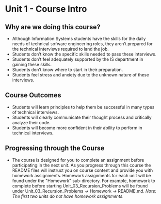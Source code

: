 # Unit 1 - Course Intro

## Why are we doing this course?
- Although Information Systems students have the skills for the daily needs of technical sofware engineering roles, they aren’t prepared for the technical interviews required to land the job.
- Students don’t know the specific skills needed to pass these interviews.
- Students don’t feel adequately supported by the IS department in gaining these skills.
- Students don’t know where to start in their preparation.
- Students feel stress and anxiety due to the unknown nature of these interviews.

## Course Outcomes
- Students will learn principles to help them be successful in many types of technical interviews.
- Students will clearly communicate their thought process and critically analyze their code.
- Students will become more confident in their ability to perform in technical interviews.

## Progressing through the Course
- The course is designed for you to complete an assignment before participating in the next unit. As you progress through this course the README files will instruct you on course content and provide you with homework assignments. Homework assignments for each unit will be found under the "Homework" sub-directory. For example, homework to complete before starting Unit_03_Recursion_Problems will be found under Unit_03_Recursion_Problems -> Homework -> README.md. *Note: The first two units do not have homework assignments.*
